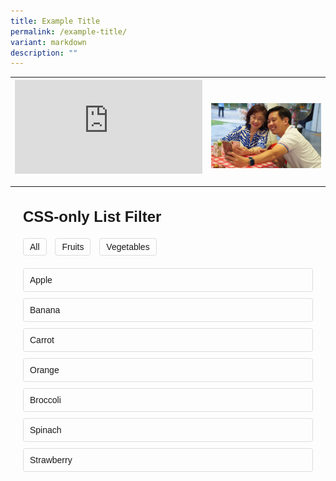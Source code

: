 ```yaml
---
title: Example Title
permalink: /example-title/
variant: markdown
description: ""
---
```

<table style="minWidth: 50px">
<colgroup>
<col>
<col>
</colgroup>
<tbody>
<tr>
<th rowspan="1" colspan="1">
<div class="iframe-wrapper">
<iframe style="border:0" allowfullscreen="true" frameborder="0" src="https://www.google.com/maps/embed/v1/place?q=place_id:ChIJ8zLPY8cZ2jEROE-GeGiS7GQ&amp;key=AIzaSyBvDiThTlBoUiIw2vrQBlvwbtQbtRA5BdQ"></iframe>
</div>
<p></p>
</th>
<th rowspan="1" colspan="1">
<p></p>
<div class="isomer-image-wrapper">
<img style="width: 100%" height="auto" width="100%" alt="" src="/images/Capture45.jpg">
</div>
	</th>
</tr>
</tbody>
</table>
<div style="font-family:Arial,sans-serif;max-width:600px;margin:0 auto;padding:20px;">
  <div style="font-size:24px;font-weight:bold;margin-bottom:20px;">CSS-only List Filter</div>
  <div>
    <input style="display:none;" checked="" name="filter" id="all" type="radio">
    <label style="display:inline-block;padding:5px 10px;border:1px solid #ddd;border-radius:4px;cursor:pointer;margin-right:10px;" for="all">All</label>
    <input style="display:none;" name="filter" id="fruit" type="radio">
    <label style="display:inline-block;padding:5px 10px;border:1px solid #ddd;border-radius:4px;cursor:pointer;margin-right:10px;" for="fruit">Fruits</label>
    <input style="display:none;" name="filter" id="vegetable" type="radio">
    <label style="display:inline-block;padding:5px 10px;border:1px solid #ddd;border-radius:4px;cursor:pointer;" for="vegetable">Vegetables</label>
  </div>
  <div style="margin-top:20px;" id="list">
    <div style="margin-bottom:10px;padding:10px;border:1px solid #ddd;border-radius:4px;" class="item fruit">Apple</div>
    <div style="margin-bottom:10px;padding:10px;border:1px solid #ddd;border-radius:4px;" class="item fruit">Banana</div>
    <div style="margin-bottom:10px;padding:10px;border:1px solid #ddd;border-radius:4px;" class="item vegetable">Carrot</div>
    <div style="margin-bottom:10px;padding:10px;border:1px solid #ddd;border-radius:4px;" class="item fruit">Orange</div>
    <div style="margin-bottom:10px;padding:10px;border:1px solid #ddd;border-radius:4px;" class="item vegetable">Broccoli</div>
    <div style="margin-bottom:10px;padding:10px;border:1px solid #ddd;border-radius:4px;" class="item vegetable">Spinach</div>
    <div style="margin-bottom:10px;padding:10px;border:1px solid #ddd;border-radius:4px;" class="item fruit">Strawberry</div>
  </div>
</div>